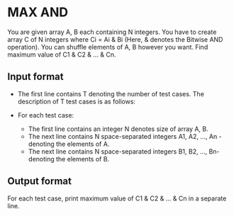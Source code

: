 # MAX AND

You are given array A, B each containing N integers. You have to create array C of N integers where Ci = Ai & Bi (Here, & denotes the Bitwise AND operation). You can shuffle elements of A, B however you want. Find maximum value of C1 & C2 & ... & Cn.

## Input format

- The first line contains T denoting the number of test cases. The description of T test cases is as follows:
- For each test case:

  - The first line contains an integer N denotes size of array A, B.
  - The next line contains N space-separated integers A1, A2, ..., An - denoting the elements of A.
  - The next line contains N space-separated integers B1, B2, ..., Bn- denoting the elements of B.

## Output format

For each test case, print maximum value of C1 & C2 & ... & Cn in a separate line.
